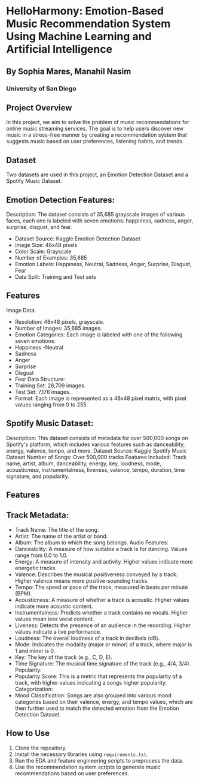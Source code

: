 # HelloHarmony: Emotion-Based Music Recommendation System Using Machine Learning and Artificial Intelligence

## By Sophia Mares, Manahil Nasim
### University of San Diego

## Project Overview
In this project, we aim to solve the problem of music recommendations for online music streaming services. The goal is to help users discover new music in a stress-free manner by creating a recommendation system that suggests music based on user preferences, listening habits, and trends.

## Dataset
Two datasets are used in this project, an Emotion Detection Dataset and a Spotify Music Dataset.
## Emotion Detection Features:
Description: The dataset consists of 35,685 grayscale images of various faces, each one is labeled with seven emotions: happiness, sadness, anger, surprise, disgust, and fear. 
- Dataset Source: Kaggle Emotion Detection Dataset
- Image Size: 48x48 pixels
- Color Scale: Grayscale
- Number of Examples: 35,685
- Emotion Labels: Happiness, Neutral, Sadness, Anger, Surprise, Disgust, Fear
- Data Split: Training and Test sets
## Features
Image Data:
- Resolution: 48x48 pixels, grayscale.
- Number of Images: 35,685 images.
- Emotion Categories: Each image is labeled with one of the following seven emotions:
- Happiness
-Neutral
- Sadness
- Anger
- Surprise
- Disgust
- Fear
Data Structure:
- Training Set: 28,709 images.
- Test Set: 7,176 images.
- Format: Each image is represented as a 48x48 pixel matrix, with pixel values ranging from 0 to 255.

## Spotify Music Dataset: 
Description: This dataset consists of metadata for over 500,000 songs on Spotify's platform, which includes various features such as danceability, energy, valence, tempo, and more. 
Dataset Source: Kaggle Spotify Music Dataset 
Number of Songs: Over 500,000 tracks
Features Included: Track name, artist, album, danceability, energy, key, loudness, mode, acousticness, instrumentalness, liveness, valence, tempo, duration, time signature, and popularity.
## Features
## Track Metadata:
- Track Name: The title of the song.
- Artist: The name of the artist or band.
- Album: The album to which the song belongs.
Audio Features:
- Danceability: A measure of how suitable a track is for dancing. Values range from 0.0 to 1.0.
- Energy: A measure of intensity and activity. Higher values indicate more energetic tracks.
- Valence: Describes the musical positiveness conveyed by a track. Higher valence means more positive-sounding tracks.
- Tempo: The speed or pace of the track, measured in beats per minute (BPM).
- Acousticness: A measure of whether a track is acoustic. Higher values indicate more acoustic content.
- Instrumentalness: Predicts whether a track contains no vocals. Higher values mean less vocal content.
- Liveness: Detects the presence of an audience in the recording. Higher values indicate a live performance.
- Loudness: The overall loudness of a track in decibels (dB).
- Mode: Indicates the modality (major or minor) of a track, where major is 1 and minor is 0.
- Key: The key of the track (e.g., C, D, E).
- Time Signature: The musical time signature of the track (e.g., 4/4, 3/4).
Popularity:
- Popularity Score: This is a metric that represents the popularity of a track, with higher values indicating a songs higher popularity.
Categorization:
- Mood Classification: Songs are also grouped into various mood categories based on their valence, energy, and tempo values, which are then further used to match the detected emotion from the Emotion Detection Dataset.

## How to Use
1. Clone the repository.
2. Install the necessary libraries using `requirements.txt`.
3. Run the EDA and feature engineering scripts to preprocess the data.
4. Use the recommendation system scripts to generate music recommendations based on user preferences.

